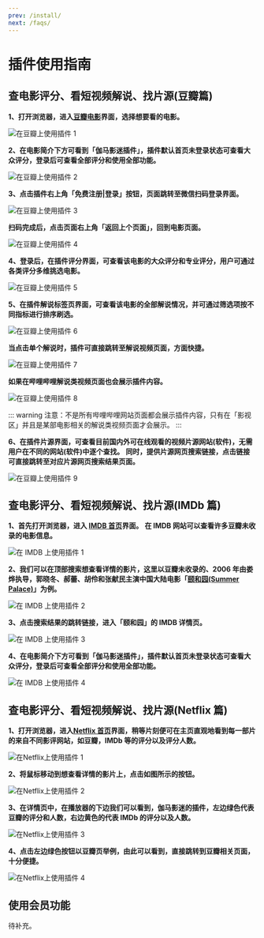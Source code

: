 ```yaml
---
prev: /install/
next: /faqs/
---
```


# 插件使用指南

## 查电影评分、看短视频解说、找片源(豆瓣篇)

**1、打开浏览器，进入[豆瓣电影](http://movie.douban.com/)界面，选择想要看的电影。**

![在豆瓣上使用插件 1](/assets/usage.douban.1.png)

**2、在电影简介下方可看到「伽马影迷插件」，插件默认首页未登录状态可查看大众评分，登录后可查看全部评分和使用全部功能。**

![在豆瓣上使用插件 2](/assets/usage.douban.2.jpg)

**3、点击插件右上角「免费注册|登录」按钮，页面跳转至微信扫码登录界面。**

![在豆瓣上使用插件 3](/assets/usage.douban.3.png)

**扫码完成后，点击页面右上角「返回上个页面」，回到电影页面。**

![在豆瓣上使用插件 4](/assets/usage.douban.4.png)

**4、登录后，在插件评分界面，可查看该电影的大众评分和专业评分，用户可通过各类评分多维挑选电影。**

![在豆瓣上使用插件 5](/assets/usage.douban.5.png)

**5、在插件解说标签页界面，可查看该电影的全部解说情况，并可通过筛选项按不同指标进行排序刷选。**

![在豆瓣上使用插件 6](/assets/usage.douban.6.png)

**当点击单个解说时，插件可直接跳转至解说视频页面，方面快捷。**

![在豆瓣上使用插件 7](/assets/usage.douban.7.png)

**如果在哔哩哔哩解说类视频页面也会展示插件内容。**

![在豆瓣上使用插件 8](/assets/usage.douban.8.jpg)

::: warning
注意：不是所有哔哩哔哩网站页面都会展示插件内容，只有在「影视区」并且是某部电影相关的解说类视频页面才会展示。
:::

**6、在插件片源界面，可查看目前国内外可在线观看的视频片源网站(软件)，无需用户在不同的网站(软件)中逐个查找。**
**同时，提供片源网页搜索链接，点击链接可直接跳转至对应片源网页搜索结果页面。**

![在豆瓣上使用插件 9](/assets/usage.douban.9.png)

## 查电影评分、看短视频解说、找片源(IMDb 篇)

**1、首先打开浏览器，进入 [IMDB 首页](https://www.imdb.com/)界面。**
**在 IMDB 网站可以查看许多豆瓣未收录的电影信息。**

![在 IMDB 上使用插件 1](/assets/usage.imdb.1.png)

**2、我们可以在顶部搜索想查看详情的影片，这里以豆瓣未收录的、2006 年由娄烨执导，郭晓冬、郝蕾、胡伶和张献民主演中国大陆电影「[颐和园(Summer Palace)](https://www.imdb.com/title/tt0794374/)」为例。**

![在 IMDB 上使用插件 2](/assets/usage.imdb.2.png)

**3、点击搜索结果的跳转链接，进入「颐和园」的 IMDB 详情页。**

![在 IMDB 上使用插件 3](/assets/usage.imdb.3.png)

**4、在电影简介下方可看到「伽马影迷插件」，插件默认首页未登录状态可查看大众评分，登录后可查看全部评分和使用全部功能。**

![在 IMDB 上使用插件 4](/assets/usage.imdb.4.png)

## 查电影评分、看短视频解说、找片源(Netflix 篇)

**1、打开浏览器，进入[Netflix 首页](https://www.netflix.com/browse)界面，稍等片刻便可在主页直观地看到每一部片的来自不同影评网站，如豆瓣，IMDb 等的评分以及评分人数。**

![在Netflix上使用插件 1](/assets/usage.netflix.1.png)

**2、将鼠标移动到想查看详情的影片上，点击如图所示的按钮。**

![在Netflix上使用插件 2](/assets/usage.netflix.2.jpg)

**3、在详情页中，在播放器的下边我们可以看到，伽马影迷的插件，左边绿色代表豆瓣的评分和人数，右边黄色的代表 IMDb 的评分以及人数。**

![在Netflix上使用插件 3](/assets/usage.netflix.3.png)

**4、点击左边绿色按钮以豆瓣页举例，由此可以看到，直接跳转到豆瓣相关页面，十分便捷。**

![在Netflix上使用插件 4](/assets/usage.netflix.4.png)

## 使用会员功能

待补充。
